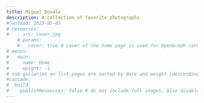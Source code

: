 ```yaml
---
title: Miguel Dovale
description: A collection of favorite photographs.
#lastmod: 2025-05-05
# resources:
#   - src: cover.jpg
    # params:
    #   cover: true # cover of the home page is used for OpenGraph cards, etc.
# menus:
#   main:
#     name: Home
#     weight: -1
# sub-galleries on list pages are sorted by date and weight (descending)
#cascade:
#  build:
#    publishResources: false # do not include full images. Also disable download
---
```

